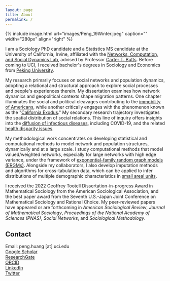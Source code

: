 ```yaml
---
layout: page
title: About
permalink: /
---
```


{% include image.html url="images/Peng_19Winter.jpeg" caption="" width="280px" align="right" %}

I am a Sociology PhD candidate and a Statistics MS candidate at the University of California, Irvine, affiliated with the <a href="http://ncasd.org/index.html" target="_blank" rel="noopener noreferrer">Networks, Computation, and Social Dynamics Lab</a>, advised by Professor <a href="http://www.carterbutts.com/index.html" target="_blank" rel="noopener noreferrer">Carter T. Butts</a>. Before coming to UCI, I received bachelor's degrees in Sociology and Economics from <a href="http://english.pku.edu.cn" target="_blank" rel="noopener noreferrer">Peking University</a>. 
<!--
	I will be an Assistant Professor of Sociology at the <a href="http://https://sociology.uga.edu" target="_blank" rel="noopener noreferrer">University of Georgia</a> starting from Fall 2024.<br />
-->

My research primarily focuses on social networks and population dynamics, adopting a relational and structural approach to explore social processes and people's experiences therein. My dissertation examines how network dynamics and geopolitical contexts shape migration patterns. One chapter illuminates the social and political cleavages contributing to the <a href="https://arxiv.org/abs/2205.02347" target="_blank" rel="noopener noreferrer">immobility of Americans</a>, while another critically engages with the phenomenon known as the "<a href="https://arxiv.org/abs/2308.06465" target="_blank" rel="noopener noreferrer">California Exodus</a>." My secondary research trajectory investigates the spatial distribution of social relations. This line of inquiry offers insights into the <a href="https://doi.org/10.1073/pnas.2011656117" target="_blank" rel="noopener noreferrer" rel="noopener noreferrer">diffusion of infectious diseases</a>, including COVID-19, and the related <a href="https://doi.org/10.1073/pnas.2121675119" target="_blank" rel="noopener noreferrer">health disparity issues</a>. <br />

My methodological work concentrates on developing statistical and computational methods to model network and population structures, dynamically and at a large scale. I study computational methods that model valued/weighted networks, especially for large networks with high edge variance, under the framework of <a href="https://doi.org/10.1016/j.socnet.2023.07.001" target="_blank" rel="noopener noreferrer">exponential-family random graph models (ERGMs)</a>. Alongside my collaborators, I also develop imputation methods and algorithms for cross-tabulation data, which can be applied to infer distributions of multiple demographic characteristics in <a href="https://doi.org/10.1177/00811750231203218" target="_blank" rel="noopener noreferrer">small areal units</a>. <br />

I received the 2022 Geoffrey Tootell Dissertation-in-progress Award in Mathematical Sociology from the American Sociological Association, and the best paper award from the Seventh U.S.-Japan Joint Conference on Mathematical Sociology and Rational Choice. My peer-reviewed papers have appeared or are forthcoming in <em>American Sociological Review</em>, <em>Journal of Mathematical Sociology</em>, <em>Proceedings of the National Academy of Sciences (PNAS)</em>, <em>Social Networks</em>, and <em>Sociological Methodology</em>.

<!--
<a href="https://arxiv.org/abs/2205.02347" target="_blank" rel="noopener noreferrer">

Broadly interested in social networks and population dynamics, I take a relational and structural approach to studying social processes and people's experience therein. My dissertation examines how network dynamics and geopolitical conditions shape migration. One of the chapters identifies the <a href="https://arxiv.org/abs/2205.02347" target="_blank" rel="noopener noreferrer">social and political cleavages behind immobility</a> of Americans; another chapter interrogates the phenomenon of "California Exodus." My second line of research studies the spatial distribution of social relations, and its application in understanding the <a href="https://doi.org/10.1073/pnas.2011656117" target="_blank" rel="noopener noreferrer" rel="noopener noreferrer">diffusion of infectious diseases</a> such as COVID-19, and the related <a href="https://doi.org/10.1073/pnas.2121675119" target="_blank" rel="noopener noreferrer">health disparity issues</a>. <br />

using Markov chain Monte Carlo and loglinear models

My research is driven by interests in general questions about how people get along with each other in various social and geographical spaces: how we connect with our neighbors? what drives people to leave a place, and what holds on them to stay? where are people moving, and how new and old settlers of a place make sense of their relationships?
I enjoy the insights from formal and relational approaches originated in mathematical sociology, which unveils structural forces and related mechanisms that shape people's experience, behaviors, and perceptions. But I am also a fan of methodological pluralism, appreciative of the rich and unique perspectives we gain from examining social phenomenon at different angles.
A statistician by training, I am a methodologist avid for developing analytical tools to study problems that was deterred by a lack of related methods, which is a common challenge for studies of migration and social networks given the difficulty of information access and their interesting data structures. This interest in methodology also encourages me to think critically when evaluating the research process to make sure methods are properly emlpoyed and interpreted. 


I also develop statistical and computational methods. I develop methods and tools to model large, dynamic, valued networks using the [ERGM] framework, by implementing functions of Maximum Pseudo Likelihood Estimation. In another project, we develop methods to input three-way crosstab data using loglinear models and simulated annealing, which could be employed to estimate the interactions among demographic characteristics in different geographic areas. I also write codes under the ergm framework in R to model network patterns, visualize model accuracy, create formatted regression tables, etc. You can sisit the programming section for more information.
I am also implementing codes, as extension of [ergm.count] package in R, for goodness-of-fit diagnosis and modeling of dependence terms. 
-->



## Contact

Email: peng.huang [at] uci.edu <br />
<a href="https://scholar.google.com/citations?hl=en&user=Syb9tOAAAAAJ" target="_blank" rel="noopener noreferrer">Google Scholar</a>  <br />
<a href="https://www.researchgate.net/profile/Peng-Huang-21" target="_blank" rel="noopener noreferrer">ResearchGate</a> <br />
<a href="https://orcid.org/0000-0001-5614-786X" target="_blank" rel="noopener noreferrer">ORCID</a> <br />
<a href="https://www.linkedin.com/in/peng-huang-a1b4b9a4" target="_blank" rel="noopener noreferrer">LinkedIn</a> <br />
<a href="https://twitter.com/PengHuangSoc" target="_blank" rel="noopener noreferrer">Twitter</a> 
 

[social and political cleavages behind immobility]: https://arxiv.org/abs/2205.02347
[Twitter]: https://twitter.com/PengHuangSoc
[health disparity issues]: https://doi.org/10.1073/pnas.2121675119
<!--[modelling valued/weighted networks]-->
[exponential-family random graph models (ERGMs)]: http://arxiv.org/abs/2111.02372
[Sociology PhD candidate]: https://www.sociology.uci.edu/
[Networks, Computation, and Social Dynamics Lab]: http://ncasd.org/index.html
[Carter T. Butts]: http://www.carterbutts.com/index.html
<!--https://scholar.google.com/citations?user=-VGAs1cAAAAJ&hl=en&oi=ao-->
[Peking University]:http://english.pku.edu.cn/
[diffusion of infectious diseases]: https://doi.org/10.1073/pnas.2011656117
[ergm.count]: https://cran.r-project.org/web/packages/ergm.count/index.html
[LinkedIn]: https://www.linkedin.com/in/peng-huang-a1b4b9a4
[ResearchGate]: https://www.researchgate.net/profile/Peng-Huang-21
[ORCID]: https://orcid.org/0000-0001-5614-786X
[Google Scholar]: https://scholar.google.com/citations?hl=en&user=Syb9tOAAAAAJ